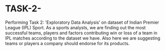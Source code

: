 # TASK-2-
Performing Task 2: 'Exploratory Data Analysis’ on dataset of Indian Premier League (IPL) Sport. As a sports analysts, we are finding out the most successful teams, players and factors contributing win or loss of a team in IPL matches according to the dataset we have. Also here we are suggesting teams or players a company should endorse for its products.

